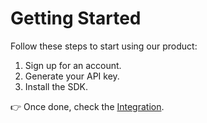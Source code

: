# Getting Started

Follow these steps to start using our product:

1. Sign up for an account.
2. Generate your API key.
3. Install the SDK.

👉 Once done, check the [Integration](integraion).